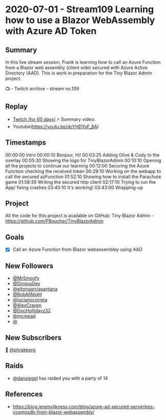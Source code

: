 
# 2020-07-01 - Stream109 Learning how to use a Blazor WebAssembly with Azure AD Token

Summary
-------

In this live stream session, Frank is learning how to call an Azure Function from a Blazor web assembly (client side) secured with Azure Active Directory (AAD). This is work in preparation for the Tiny Blazor Admin project.

📺 - Twitch archive - stream no.109

Replay
------

- [Twitch (for 60 days)](https://www.twitch.tv/videos/)
⚡ Summary video:
- Youtube(https://youtu.be/dcYHDYoF_8A)


Timestamps
--------

00:00:00 Intro
00:00:10 Bonjour, Hi!
00:03:25 Adding Olive & Cody to the overlay
00:05:30 Showing the logo for TinyBlazorAdmin
00:10:10 Opening all the projects to continue our learning
00:12:00 Securing the Azure Function checking the received token 
00:29:10 Working on the webapp to call the secured azFunction
01:52:10 Showing how to install the Parachute game
01:58:39 Writing the secured http client
02:17:10 Trying to run the App/ fixing crashes
03:40:10 It's working!
03:43:00 Wrapping-up


Project
-------

All the code for this project is available on GitHub: Tiny Blazor Admin - https://github.com/FBoucher/TinyBlazorAdmin



Goals
-----

- [X] Call an Azure Function from Blazor webassembley using AAD


New Followers
-------------

- [@MrSmoofy](https://www.twitch.tv/MrSmoofy )
- [@DingusDev](https://www.twitch.tv/DingusDev)
- [@eltongarciasantana](https://www.twitch.tv/eltongarciasantana)
- [@RobAllNight](https://www.twitch.tv/RobAllNight)
- [@lucianocorreia](https://www.twitch.tv/lucianocorreia)
- [@AlexCraven](https://www.twitch.tv/AlexCraven)
- [@DocHollidayz32](https://www.twitch.tv/DocHollidayz32)
- [@mcmead](https://www.twitch.tv/mcmead )
- [@](https://www.twitch.tv/)



New Subscribers
---------------

💖 [@phrakberg](https://www.twitch.tv/phrakberg)


Raids
------

- [@dansiegel](https://www.twitch.tv/dansiegel) has raided you with a party of 14



References
----------

- https://blog.jeremylikness.com/blog/azure-ad-secured-serverless-cosmosdb-from-blazor-webassembly/